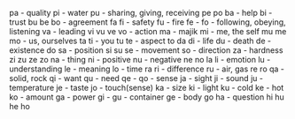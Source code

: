 


pa  - quality
pi  - water
pu - sharing, giving, receiving
pe
po
ba - help
bi - trust
bu
be
bo - agreement
fa
fi  - safety
fu  - fire
fe - 
fo - following, obeying, listening
va - leading
vi
vu
ve
vo  - action
ma  - majik
mi  - me, the self
mu
me
mo - us, ourselves
ta
ti  - you
tu
te  - aspect
to
da
di - life
du - death
de  - existence
do
sa  - position
si
su
se  - movement
so  - direction
za  - hardness
zi
zu
ze
zo
na  - thing
ni  - positive
nu  - negative
ne
no
la
li  - emotion
lu  - understanding
le  - meaning
lo  - time
ra
ri  - difference
ru  - air, gas
re
ro
qa  - solid, rock
qi  - want
qu  - need
qe  - 
qo  - sense
ja  - sight
ji  - sound
ju  - temperature
je  - taste
jo  - touch(sense)
ka  - size
ki  - light
ku  - cold
ke  - hot
ko  - amount
ga  - power
gi  - 
gu  - container
ge  - body
go
ha - question
hi
hu
he
ho